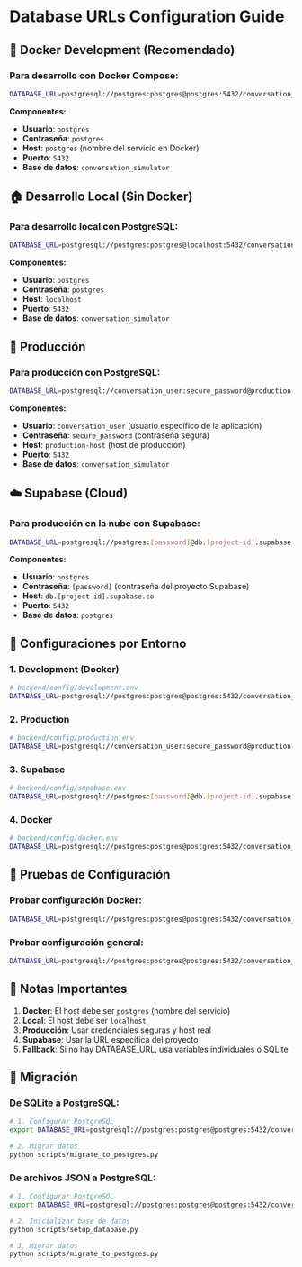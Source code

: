 # Database URLs Configuration Guide

## 🐳 Docker Development (Recomendado)

### Para desarrollo con Docker Compose:
```bash
DATABASE_URL=postgresql://postgres:postgres@postgres:5432/conversation_simulator
```

**Componentes:**
- **Usuario**: `postgres`
- **Contraseña**: `postgres`
- **Host**: `postgres` (nombre del servicio en Docker)
- **Puerto**: `5432`
- **Base de datos**: `conversation_simulator`

## 🏠 Desarrollo Local (Sin Docker)

### Para desarrollo local con PostgreSQL:
```bash
DATABASE_URL=postgresql://postgres:postgres@localhost:5432/conversation_simulator
```

**Componentes:**
- **Usuario**: `postgres`
- **Contraseña**: `postgres`
- **Host**: `localhost`
- **Puerto**: `5432`
- **Base de datos**: `conversation_simulator`

## 🚀 Producción

### Para producción con PostgreSQL:
```bash
DATABASE_URL=postgresql://conversation_user:secure_password@production-host:5432/conversation_simulator
```

**Componentes:**
- **Usuario**: `conversation_user` (usuario específico de la aplicación)
- **Contraseña**: `secure_password` (contraseña segura)
- **Host**: `production-host` (host de producción)
- **Puerto**: `5432`
- **Base de datos**: `conversation_simulator`

## ☁️ Supabase (Cloud)

### Para producción en la nube con Supabase:
```bash
DATABASE_URL=postgresql://postgres:[password]@db.[project-id].supabase.co:5432/postgres
```

**Componentes:**
- **Usuario**: `postgres`
- **Contraseña**: `[password]` (contraseña del proyecto Supabase)
- **Host**: `db.[project-id].supabase.co`
- **Puerto**: `5432`
- **Base de datos**: `postgres`

## 🔧 Configuraciones por Entorno

### 1. Development (Docker)
```bash
# backend/config/development.env
DATABASE_URL=postgresql://postgres:postgres@postgres:5432/conversation_simulator
```

### 2. Production
```bash
# backend/config/production.env
DATABASE_URL=postgresql://conversation_user:secure_password@production-host:5432/conversation_simulator
```

### 3. Supabase
```bash
# backend/config/supabase.env
DATABASE_URL=postgresql://postgres:[password]@db.[project-id].supabase.co:5432/postgres
```

### 4. Docker
```bash
# backend/config/docker.env
DATABASE_URL=postgresql://postgres:postgres@postgres:5432/conversation_simulator
```

## 🧪 Pruebas de Configuración

### Probar configuración Docker:
```bash
DATABASE_URL=postgresql://postgres:postgres@postgres:5432/conversation_simulator python scripts/test_docker_config.py
```

### Probar configuración general:
```bash
DATABASE_URL=postgresql://postgres:postgres@postgres:5432/conversation_simulator python scripts/simple_config_test.py
```

## 📝 Notas Importantes

1. **Docker**: El host debe ser `postgres` (nombre del servicio)
2. **Local**: El host debe ser `localhost`
3. **Producción**: Usar credenciales seguras y host real
4. **Supabase**: Usar la URL específica del proyecto
5. **Fallback**: Si no hay DATABASE_URL, usa variables individuales o SQLite

## 🔄 Migración

### De SQLite a PostgreSQL:
```bash
# 1. Configurar PostgreSQL
export DATABASE_URL=postgresql://postgres:postgres@postgres:5432/conversation_simulator

# 2. Migrar datos
python scripts/migrate_to_postgres.py
```

### De archivos JSON a PostgreSQL:
```bash
# 1. Configurar PostgreSQL
export DATABASE_URL=postgresql://postgres:postgres@postgres:5432/conversation_simulator

# 2. Inicializar base de datos
python scripts/setup_database.py

# 3. Migrar datos
python scripts/migrate_to_postgres.py
```
